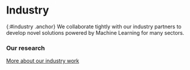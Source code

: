 # Industry
{:#industry .anchor}
We collaborate tightly with our industry partners to develop novel solutions powered by Machine Learning for many sectors.

### Our research

<div class="buttons-container-wrapper">
    <div class="buttons-container">
        <a class="neuro-more flat-button" href="/industry">More about our industry work</a>
    </div>
</div>